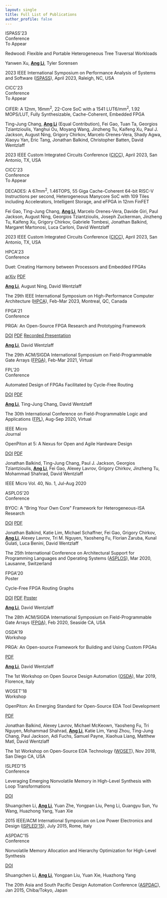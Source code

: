 ```yaml
---
layout: single
title: Full List of Publications
author_profile: false
---
```


<div class="pub">
  <div class="conf">
    <span>ISPASS'23</span>
    <br/><span class="doctype">Conference</span>
    <br/><span class="doctype">To Appear</span>
  </div>
  <div class="pub-info">
    <p class="title">Redwood: Flexible and Portable Heterogeneous Tree Traversal Workloads</p>
    <p class="authors">Yanwen Xu, <b><u>Ang Li</u></b>, Tyler Sorensen</p>
    <p class="venue">2023 IEEE International Symposium on Performance Analysis of Systems and Software (<a href="https://ispass.org/ispass2023/">ISPASS</a>), April 2023, Raleigh, NC, USA</p>
  </div>

  <div class="conf">
    <span>CICC'23</span>
    <br/><span class="doctype">Conference</span>
    <br/><span class="doctype">To Appear</span>
  </div>
  <div class="pub-info">
    <p class="title">CIFER: A 12nm, 16mm<sup>2</sup>, 22-Core SoC with a 1541 LUT6/mm<sup>2</sup>, 1.92 MOPS/LUT, Fully Synthesizable, Cache-Coherent, Embedded FPGA</p>
    <p class="authors">Ting-Jung Chang, <b><u>Ang Li</u></b> (Equal Contribution), Fei Gao, Tuan Ta, Georgios Tziantzioulis, Yanghui Ou, Moyang Wang, Jinzheng Tu, Kaifeng Xu, Paul J. Jackson, August Ning, Grigory Chirkov, Marcelo Orenes-Vera, Shady Agwa, Xiaoyu Yan, Eric Tang, Jonathan Balkind, Christopher Batten, David Wentzlaff</p>
    <p class="venue">2023 IEEE Custom Integrated Circuits Conference (<a href="https://www.ieee-cicc.org/">CICC</a>), April 2023, San Antonio, TX, USA</p>
  </div>

  <div class="conf">
    <span>CICC'23</span>
    <br/><span class="doctype">Conference</span>
    <br/><span class="doctype">To Appear</span>
  </div>
  <div class="pub-info">
    <p class="title">DECADES: A 67mm<sup>2</sup>, 1.46TOPS, 55 Giga Cache-Coherent 64-bit RISC-V Instructions per second, Heterogeneous Manycore SoC with 109 Tiles including Accelerators, Intelligent Storage, and eFPGA in 12nm FinFET</p>
    <p class="authors">Fei Gao, Ting-Jung Chang, <b><u>Ang Li</u></b>, Marcelo Orenes-Vera, Davide Giri, Paul Jackson, August Ning, Georgios Tziantzioulis, Joseph Zuckerman, Jinzheng Tu, Kaifeng Xu, Grigory Chirkov, Gabriele Tombesi, Jonathan Balkind, Margaret Martonosi, Luca Carloni, David Wentzlaff</p>
    <p class="venue">2023 IEEE Custom Integrated Circuits Conference (<a href="https://www.ieee-cicc.org/">CICC</a>), April 2023, San Antonio, TX, USA</p>
  </div>

  <div class="conf">
    <span>HPCA'23</span>
    <br/><span class="doctype">Conference</span>
  </div>
  <div class="pub-info">
    <p class="title">Duet: Creating Harmony between Processors and Embedded FPGAs</p>
    <p class="links">
      <a class="link" href="https://arxiv.org/abs/2301.02785">arXiv</a>
      <a class="link" href="/assets/pdfs/HPCA23_Ang_Li.pdf"><i class="far fa-file-pdf"></i> PDF</a>
    </p>
    <p class="authors"><b><u>Ang Li</u></b>, August Ning, David Wentzlaff</p>
    <p class="venue">The 29th IEEE International Symposium on High-Performance Computer Architecture (<a href="https://hpca-conf.org/2023/">HPCA</a>), Feb-Mar 2023, Montreal, QC, Canada</p>
  </div>

  <div class="conf">
    <span>FPGA'21</span>
    <br/><span class="doctype">Conference</span>
  </div>
  <div class="pub-info">
    <p class="title">PRGA: An Open-Source FPGA Research and Prototyping Framework</p>
    <p class="links">
      <a class="link" href="https://doi.org/10.1145/3431920.3439294"><i class="ai ai-doi"></i> DOI</a>
      <a class="link" href="http://parallel.princeton.edu/papers/FPGA21-Li.pdf"><i class="far fa-file-pdf"></i> PDF</a>
      <a class="link" href="https://dl.acm.org/doi/10.1145/3431920.3439294#"><i class="far fa-file-video"></i> Recorded Presentation</a>
    </p>
    <p class="authors"><b><u>Ang Li</u></b>, David Wentzlaff</p>
    <p class="venue">The 29th ACM/SIGDA International Symposium on Field-Programmable Gate Arrays (<a href="https://www.isfpga.org/past/fpga2021/">FPGA</a>), Feb-Mar 2021, Virtual</p>
  </div>

  <div class="conf">
    <span>FPL'20</span>
    <br/><span class="doctype">Conference</span>
  </div>
  <div class="pub-info">
    <p class="title">Automated Design of FPGAs Facilitated by Cycle-Free Routing</p>
    <p class="links">
      <a class="link" href="https://doi.org/10.1109/FPL50879.2020.00042"><i class="ai ai-doi"></i> DOI</a>
      <a class="link" href="http://parallel.princeton.edu/papers/FPL20-Li.pdf"><i class="far fa-file-pdf"></i> PDF</a>
    </p>
    <p class="authors"><b><u>Ang Li</u></b>, Ting-Jung Chang, David Wentzlaff</p>
    <p class="venue">The 30th International Conference on Field-Programmable Logic and Applications (<a href="https://www.fpl2020.org/">FPL</a>), Aug-Sep 2020, Virtual</p>
  </div>

  <div class="conf">
    <span>IEEE Micro</span>
    <br/><span class="doctype">Journal</span>
  </div>
  <div class="pub-info">
    <p class="title">OpenPiton at 5: A Nexus for Open and Agile Hardware Design</p>
    <p class="links">
      <a class="link" href="https://doi.org/10.1109/MM.2020.2997706"><i class="ai ai-doi"></i> DOI</a>
      <a class="link" href="http://parallel.princeton.edu/papers/ieee20-balkind.pdf"><i class="far fa-file-pdf"></i> PDF</a>
    </p>
    <p class="authors">Jonathan Balkind, Ting-Jung Chang, Paul J. Jackson, Georgios Tziantzioulis, <b><u>Ang Li</u></b>, Fei Gao, Alexey Lavrov, Grigory Chirkov, Jinzheng Tu, Mohammad Shahrad, David Wentzlaff</p>
    <p class="venue">IEEE Micro Vol. 40, No. 1, Jul-Aug 2020</p>
  </div>

  <div class="conf">
    <span>ASPLOS'20</span>
    <br/><span class="doctype">Conference</span>
  </div>
  <div class="pub-info">
    <p class="title">BYOC: A "Bring Your Own Core" Framework for Heterogeneous-ISA Research</p>
    <p class="links">
      <a class="link" href="https://doi.org/10.1145/3373376.3378479"><i class="ai ai-doi"></i> DOI</a>
      <a class="link" href="http://parallel.princeton.edu/papers/aspl20-balkind.pdf"><i class="far fa-file-pdf"></i> PDF</a>
    </p>
    <p class="authors">Jonathan Balkind, Katie Lim, Michael Schaffner, Fei Gao, Grigory Chirkov, <b><u>Ang Li</u></b>, Alexey Lavrov, Tri M. Nguyen, Yaosheng Fu, Florian Zaruba, Kunal Gulati, Luca Benini, David Wentzlaff</p>
    <p class="venue">The 25th International Conference on Architectural Support for Programming Languages and Operating Systems (<a href="https://asplos-conference.org/2020/">ASPLOS</a>), Mar 2020, Lausanne, Switzerland</p>
  </div>

  <div class="conf">
    <span>FPGA'20</span>
    <br/><span class="doctype">Poster</span>
  </div>
  <div class="pub-info">
    <p class="title">Cycle-Free FPGA Routing Graphs</p>
    <p class="links">
      <a class="link" href="https://doi.org/10.1145/3373087.3375354"><i class="ai ai-doi"></i> DOI</a>
      <a class="link" href="/assets/pdfs/fpga20.pdf"><i class="far fa-file-pdf"></i> PDF</a>
      <a class="link" href="/assets/pdfs/fpga20_poster.pdf"><i class="far fa-file-pdf"></i> Poster</a>
    </p>
    <p class="authors"><b><u>Ang Li</u></b>, David Wentzlaff</p>
    <p class="venue">The 28th ACM/SIGDA International Symposium on Field-Programmable Gate Arrays (<a href="https://www.isfpga.org/past/fpga2020/">FPGA</a>), Feb 2020, Seaside CA, USA</p>
  </div>

  <div class="conf">
    <span>OSDA'19</span>
    <br/><span class="doctype">Workshop</span>
  </div>
  <div class="pub-info">
    <p class="title">PRGA: An Open-source Framework for Building and Using Custom FPGAs</p>
    <p class="links">
      <a class="link" href="/assets/pdfs/osda19.pdf"><i class="far fa-file-pdf"></i> PDF</a>
    </p>
    <p class="authors"><b><u>Ang Li</u></b>, David Wentzlaff</p>
    <p class="venue">The 1st Workshop on Open Source Design Automation (<a href="https://osda.gitlab.io/">OSDA</a>), Mar 2019, Florence, Italy</p>
  </div>

  <div class="conf">
    <span>WOSET'18</span>
    <br/><span class="doctype">Workshop</span>
  </div>
  <div class="pub-info">
    <p class="title">OpenPiton: An Emerging Standard for Open-Source EDA Tool Development</p>
    <p class="links">
      <a class="link" href="http://parallel.princeton.edu/papers/woset18-openpiton.pdf"><i class="far fa-file-pdf"></i> PDF</a>
    </p>
    <p class="authors">Jonathan Balkind, Alexey Lavrov, Michael McKeown, Yaosheng Fu, Tri Nguyen, Mohammad Shahrad, <b><u>Ang Li</u></b>, Katie Lim, Yanqi Zhou, Ting-Jung Chang, Paul Jackson, Adi Fuchs, Samuel Payne, Xiaohua Liang, Matthew Matl, David Wentzlaff</p>
    <p class="venue">The 1st Workshop on Open-Source EDA Technology (<a href="https://woset-workshop.github.io/WOSET2018.html">WOSET</a>), Nov 2018, San Diego CA, USA</p>
  </div>

  <div class="conf">
    <span>ISLPED'15</span>
    <br/><span class="doctype">Conference</span>
  </div>
  <div class="pub-info">
    <p class="title">Leveraging Emerging Nonvolatile Memory in High-Level Synthesis with Loop Transformations</p>
    <p class="links">
      <a class="link" href="https://doi.org/10.1109/ISLPED.2015.7273491"><i class="ai ai-doi"></i> DOI</a>
    </p>
    <p class="authors">Shuangchen Li, <b><u>Ang Li</u></b>, Yuan Zhe, Yongpan Liu, Peng Li, Guangyu Sun, Yu Wang, Huazhong Yang, Yuan Xie</p>
    <p class="venue">2015 IEEE/ACM International Symposium on Low Power Electronics and Design (<a href="http://islped.org/2015/">ISPLED'15</a>), July 2015, Rome, Italy</p>
  </div>

  <div class="conf">
    <span>ASPDAC'15</span>
    <br/><span class="doctype">Conference</span>
  </div>
  <div class="pub-info">
    <p class="title">Nonvolatile Memory Allocation and Hierarchy Optimization for High-Level Synthesis</p>
    <p class="links">
      <a class="link" href="https://doi.org/10.1109/ASPDAC.2015.7058999"><i class="ai ai-doi"></i> DOI</a>
    </p>
    <p class="authors">Shuangchen Li, <b><u>Ang Li</u></b>, Yongpan Liu, Yuan Xie, Huazhong Yang</p>
    <p class="venue">The 20th Asia and South Pacific Design Automation Conference (<a href="https://www.aspdac.com/aspdac2015/">ASPDAC</a>), Jan 2015, Chiba/Tokyo, Japan</p>
  </div>

</div>

